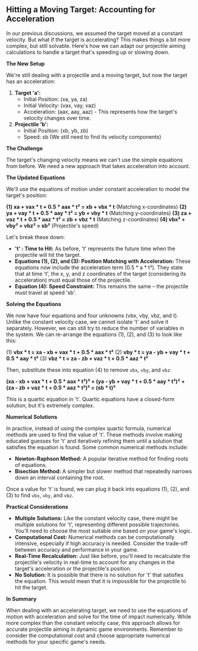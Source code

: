 ## Hitting a Moving Target: Accounting for Acceleration

In our previous discussions, we assumed the target moved at a constant velocity. But what if the target is accelerating? This makes things a bit more complex, but still solvable. Here's how we can adapt our projectile aiming calculations to handle a target that's speeding up or slowing down.

**The New Setup**

We're still dealing with a projectile and a moving target, but now the target has an acceleration:

1. **Target 'a':** 
   - Initial Position: (xa, ya, za)
   - Initial Velocity: (vax, vay, vaz)
   - Acceleration: (aax, aay, aaz) - This represents how the target's velocity changes over time.
2. **Projectile 'b':**
   - Initial Position: (xb, yb, zb)
   - Speed: sb (We still need to find its velocity components)

**The Challenge**

The target's changing velocity means we can't use the simple equations from before. We need a new approach that takes acceleration into account.

**The Updated Equations**

We'll use the equations of motion under constant acceleration to model the target's position:

**(1)  xa + vax * t + 0.5 * aax * t² = xb + vbx * t** (Matching x-coordinates)
**(2)  ya + vay * t + 0.5 * aay * t² = yb + vby * t** (Matching y-coordinates)
**(3)  za + vaz * t + 0.5 * aaz * t² = zb + vbz * t** (Matching z-coordinates)
**(4)  vbx² + vby² + vbz² = sb²** (Projectile's speed)

Let's break these down:

* **'t' : Time to Hit:**  As before, 't' represents the future time when the projectile will hit the target.
* **Equations (1), (2), and (3): Position Matching with Acceleration:** These equations now include the acceleration term (0.5 * a * t²). They state that at time 't', the x, y, and z coordinates of the target (considering its acceleration) must equal those of the projectile.
* **Equation (4): Speed Constraint:** This remains the same – the projectile must travel at speed 'sb'.

**Solving the Equations**

We now have four equations and four unknowns (vbx, vby, vbz, and t). Unlike the constant velocity case, we cannot isolate 't' and solve it separately. However, we can still try to reduce the number of variables in the system.
We can re-arrange the equations (1), (2), and (3) to look like this:

(1) **vbx * t = xa - xb + vax * t + 0.5 * aax * t²**
(2) **vby * t = ya - yb + vay * t + 0.5 * aay * t²**
(3) **vbz * t = za - zb + vaz * t + 0.5 * aaz * t²**

Then, substitute these into equation (4) to remove `vbx`, `vby`, and `vbz`:

**(xa - xb + vax * t + 0.5 * aax * t²)² + (ya - yb + vay * t + 0.5 * aay * t²)² + (za - zb + vaz * t + 0.5 * aaz * t²)² = (sb * t)²**

This is a quartic equation in 't'. Quartic equations have a closed-form solution, but it's extremely complex.

**Numerical Solutions**

In practice, instead of using the complex quartic formula, numerical methods are used to find the value of 't'. These methods involve making educated guesses for 't' and iteratively refining them until a solution that satisfies the equation is found. Some common numerical methods include:

* **Newton-Raphson Method:** A popular iterative method for finding roots of equations.
* **Bisection Method:** A simpler but slower method that repeatedly narrows down an interval containing the root.

Once a value for 't' is found, we can plug it back into equations (1), (2), and (3) to find `vbx`, `vby`, and `vbz`.

**Practical Considerations**

* **Multiple Solutions:** Like the constant velocity case, there might be multiple solutions for 't', representing different possible trajectories. You'll need to choose the most suitable one based on your game's logic.
* **Computational Cost:** Numerical methods can be computationally intensive, especially if high accuracy is needed. Consider the trade-off between accuracy and performance in your game.
* **Real-Time Recalculation:** Just like before, you'll need to recalculate the projectile's velocity in real-time to account for any changes in the target's acceleration or the projectile's position.
* **No Solution:** It is possible that there is no solution for 't' that satisfies the equation. This would mean that it is impossible for the projectile to hit the target.

**In Summary**

When dealing with an accelerating target, we need to use the equations of motion with acceleration and solve for the time of impact numerically. While more complex than the constant velocity case, this approach allows for accurate projectile aiming in dynamic game environments. Remember to consider the computational cost and choose appropriate numerical methods for your specific game's needs.